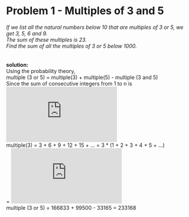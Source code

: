 # Problem 1 - Multiples of 3 and 5  

_If we list all the natural numbers below 10 that are multiples of 3 or 5, we get 3, 5, 6 and 9._  
_The sum of these multiples is 23._  
_Find the sum of all the multiples of 3 or 5 below 1000._  
<br /><br />
**solution:**  
Using the probability theory,  
multiple (3 or 5) = multiple(3) + multiple(5) - multiple (3 and 5)  
Since the sum of consecutive integers from 1 to n is  
![equation](http://www.sciweavers.org/tex2img.php?eq=%5Cfrac%7Bn%28n%2B1%29%7D%7B2%7D%20&bc=White&fc=Black&im=jpg&fs=12&ff=arev&edit=0)  
multiple(3) = 3 + 6 + 9 + 12 + 15 + ... = 3 * (1 + 2 + 3 + 4 + 5 + ...)  
= ![equation](http://www.sciweavers.org/tex2img.php?eq=3%2A%5Cfrac%7Bn%28n%2B1%29%7D%7B2%7D%20&bc=White&fc=Black&im=jpg&fs=12&ff=arev&edit=0)  
multiple (3 or 5) = 166833 + 99500 - 33165 = 233168

